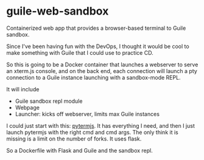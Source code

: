 [comment]: <> (    |         |         |         |         |         |          |)
# guile-web-sandbox
Containerized web app that provides a browser-based terminal to Guile sandbox.

Since I've been having fun with the DevOps, I thought it would be cool to make
something with Guile that I could use to practice CD.

So this is going to be a Docker container that launches a webserver to serve an
xterm.js console, and on the back end, each connection will launch a pty
connection to a Guile instance launching with a sandbox-mode REPL.

It will include
- Guile sandbox repl module
- Webpage
- Launcher: kicks off webserver, limits max Guile instances

I could just start with this: [pytermjs](https://github.com/cs01/pyxtermjs).
It has everything I need, and then I just launch pytermjs with the right
cmd and cmd args.  The only think it is missing is a limit on the number of
forks.  It uses flask.

So a Dockerfile with Flask and Guile and the sandbox repl.

